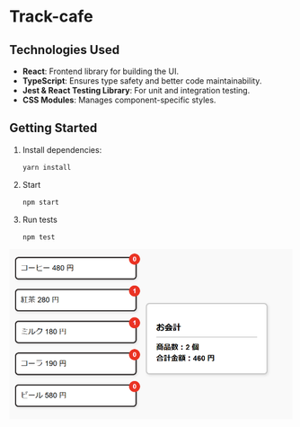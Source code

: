 # Track-cafe

## Technologies Used
- **React**: Frontend library for building the UI.
- **TypeScript**: Ensures type safety and better code maintainability.
- **Jest & React Testing Library**: For unit and integration testing.
- **CSS Modules**: Manages component-specific styles.

## Getting Started
1. Install dependencies:
   ```bash
   yarn install
   ```
2. Start
   ```bash
   npm start
   ```
3. Run tests
   ```bash
   npm test
   ```

![Logo](./public/demo.png)

